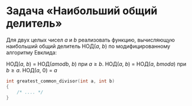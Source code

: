 # Задача «Наибольший общий делитель»

Для двух целых чисел $a$ и $b$ реализовать функцию, вычисляющую наибольший общий делитель НОД($a$, $b$) по модифицированному алгоритму Евклида:

НОД($a$, $b$) = НОД($a mod b$, $b$) при $a≥b$.
НОД($a$, $b$) = НОД($a$, $b mod a$) при $b≥a$.
НОД($a$, $0$) = $a$

```c
int greatest_common_divisor(int a, int b)
{
    /* .... */
}
```
